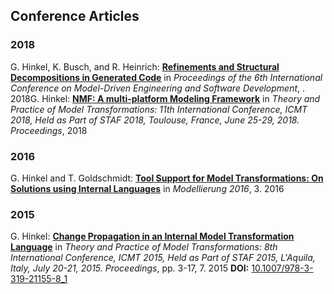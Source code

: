 Conference Articles
---


### 2018
G. Hinkel, K. Busch, and R. Heinrich: **[Refinements and Structural Decompositions in Generated Code](http://sdqweb.ipd.kit.edu/publications/pdfs/hinkel2018b.pdf)** in _Proceedings of the 6th International Conference on Model-Driven Engineering and Software Development_, . 2018G. Hinkel: **[NMF: A multi-platform Modeling Framework](http://sdqweb.ipd.kit.edu/publications/pdfs/hinkel2018c.pdf)** in _Theory and Practice of Model Transformations: 11th International Conference, ICMT 2018, Held as Part of STAF 2018, Toulouse, France, June 25-29, 2018. Proceedings_, 2018

### 2016
G. Hinkel and T. Goldschmidt: **[Tool Support for Model Transformations: On Solutions using Internal Languages](http://sdqweb.ipd.kit.edu/publications/pdfs/hinkel2016b.pdf)** in _Modellierung 2016_, 3. 2016

### 2015
G. Hinkel: **[Change Propagation in an Internal Model Transformation Language](http://sdqweb.ipd.kit.edu/publications/pdfs/hinkel2015a.pdf)** in _Theory and Practice of Model Transformations: 8th International Conference, ICMT 2015, Held as Part of STAF 2015, L'Aquila, Italy, July 20-21, 2015. Proceedings_, pp. 3-17, 7. 2015
**DOI:** [10.1007/978-3-319-21155-8_1](https://dx.doi.org/10.1007/978-3-319-21155-8_1)  
